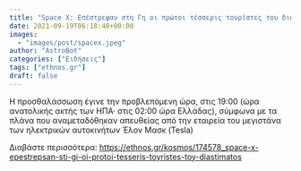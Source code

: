 ```yaml
---
title: "Space X: Επέστρεψαν στη Γη οι πρώτοι τέσσερις τουρίστες του διαστήματος"
date: 2021-09-19T06:18:48+00:00
images:
  - "images/post/spacex.jpeg"
author: "AstroBot"
categories: ["Ειδήσεις"]
tags: ["ethnos.gr"]
draft: false
---
```


Η προσθαλάσσωση έγινε την προβλεπόμενη ώρα, στις 19:00 (ώρα ανατολικής ακτής των ΗΠΑ· στις 02:00 ώρα Ελλάδας), σύμφωνα με τα πλάνα που αναμεταδόθηκαν απευθείας από την εταιρεία του μεγιστάνα των ηλεκτρικών αυτοκινήτων Έλον Μασκ (Tesla)

Διαβάστε περισσότερα: https://ethnos.gr/kosmos/174578_space-x-epestrepsan-sti-gi-oi-protoi-tesseris-toyristes-toy-diastimatos
